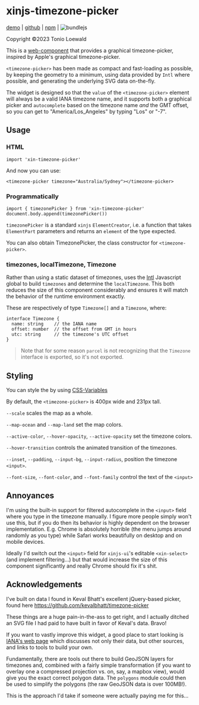 # xinjs-timezone-picker

[demo](https://tonioloewald.github.io/xinjs-timezone-picker/) | [github](https://github.com/tonioloewald/xinjs-timezone-picker#readme) | [npm](https://www.npmjs.com/package/xinjs-timezone-picker) | ![bundlejs](https://deno.bundlejs.com/?q=xinjs-timezone-picker&badge=)

Copyright ©2023 Tonio Loewald

This is a [web-component](https://developer.mozilla.org/en-US/docs/Web/API/Web_components) 
that provides a graphical timezone-picker, inspired by Apple's graphical timezone-picker.

`<timezone-picker>` has been made as compact and fast-loading as possible, by keeping the geometry to a minimum,
using data provided by `Intl` where possible, and generating the underlying SVG
data on-the-fly.

The widget is designed so that the `value` of the `<timezone-picker>` element will always
be a valid IANA timezone name, and it supports both a graphical picker and `autocomplete`
based on the timezone name *and* the GMT offset, so you can get to "America/Los_Angeles"
by typing "Los" or "-7".

## Usage

### HTML

    import 'xin-timezone-picker'

And now you can use:

    <timezone-picker timezone="Australia/Sydney"></timezone-picker>

### Programmatically

    import { timezonePicker } from 'xin-timezone-picker'
    document.body.append(timezonePicker())

`timezonePicker` is a standard `xinjs` `ElementCreator`, i.e. a function that takes
`ElementPart` parameters and returns an `element` of the type expected.

You can also obtain TimezonePicker, the class constructor for `<timezone-picker>`.

### timezones, localTimezone, Timezone

Rather than using a static dataset of timezones, <timezone-picker> uses the 
[Intl](https://developer.mozilla.org/en-US/docs/Web/JavaScript/Reference/Global_Objects/Intl)
Javascript global to build `timezones` and determine the `localTimezone`. This
both reduces the size of this component considerably and ensures it will match
the behavior of the runtime environment exactly.

These are respectively of type `Timezone[]` and a `Timezone`, where:

    interface Timezone {
      name: string    // the IANA name
      offset: number  // the offset from GMT in hours
      utc: string     // the timezone's UTC offset
    }

> Note that for some reason `parcel` is not recognizing that the `Timezone` interface is
> exported, so it's not exported.

## Styling

You can style the <timezone-picker> by using [CSS-Variables](https://developer.mozilla.org/en-US/docs/Web/CSS/CSS_cascading_variables)

By default, the `<timezone-picker>` is 400px wide and 231px tall.

`--scale` scales the map as a whole.

`--map-ocean` and `--map-land` set the map colors.

`--active-color`, `--hover-opacity`, `--active-opacity` set the timezone colors.

`--hover-transition` controls the animated transition of the timezones.

`--inset`, `--padding`, `--input-bg`, `--input-radius`, position the timezone `<input>`.

`--font-size`, `--font-color`, and `--font-family` control the text of the `<input>`

## Annoyances

I'm using the built-in support for filtered autocomplete in the `<input>` field
where you type in the timezone manually. I figure more people simply won't use
this, but if you do then its behavior is highly dependent on the browser implementation.
E.g. Chrome is absolutely horrible (the menu jumps around randomly as you type) while
Safari works beautifully on desktop and on mobile devices.

Ideally I'd switch out the `<input>` field for `xinjs-ui`'s editable `<xin-select>`
(and implement filtering…) but that would increase the size of this component
significantly and really Chrome should fix it's shit.

## Acknowledgements

I've built on data I found in Keval Bhatt's excellent jQuery-based picker,
found here https://github.com/kevalbhatt/timezone-picker

These things are a huge pain-in-the-ass to get right, and I actually ditched
an SVG file I had paid to have built in favor of Keval's data. Bravo!

If you want to vastly improve this widget, a good place to start looking is
[IANA's web page](https://data.iana.org/time-zones/tz-link.html) which discusses
not only their data, but other sources, and links to tools to build your own.

Fundamentally, there are tools out there to build GeoJSON layers for timezones
and, combined with a fairly simple transformation (if you want to overlay one
a compressed projection vs. on, say, a mapbox view), would give you the exact
correct polygon data. The `polygons` module could then be used to simplify the
polygons (the raw GeoJSON data is over 100MB!).

This is the approach I'd take if someone were actually paying me for this…
